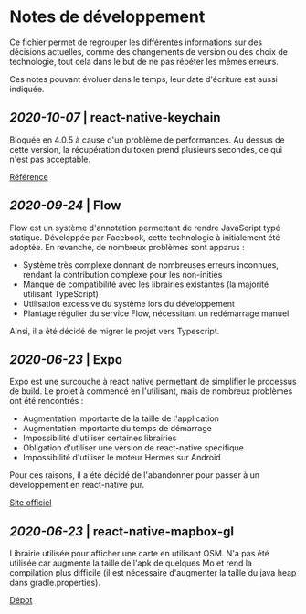 # Notes de développement

Ce fichier permet de regrouper les différentes informations sur des décisions actuelles, comme des changements de version ou des choix de technologie, tout cela dans le but de ne pas répéter les mêmes erreurs.

Ces notes pouvant évoluer dans le temps, leur date d'écriture est aussi indiquée.

## _2020-10-07_ | react-native-keychain

Bloquée en 4.0.5 à cause d'un problème de performances. Au dessus de cette version, la récupération du token prend plusieurs secondes, ce qui n'est pas acceptable.

[Référence](https://github.com/oblador/react-native-keychain/issues/337)

## _2020-09-24_ | Flow

Flow est un système d'annotation permettant de rendre JavaScript typé statique. Développée par Facebook, cette technologie à initialement été adoptée. En revanche, de nombreux problèmes sont apparus :
* Système très complexe donnant de nombreuses erreurs inconnues, rendant la contribution complexe pour les non-initiés
* Manque de compatibilité avec les librairies existantes (la majorité utilisant TypeScript)
* Utilisation excessive du système lors du développement
* Plantage régulier du service Flow, nécessitant un redémarrage manuel

Ainsi, il a été décidé de migrer le projet vers Typescript.

## _2020-06-23_ | Expo

Expo est une surcouche à react native permettant de simplifier le processus de build. Le projet à commencé en l'utilisant, mais de nombreux problèmes ont été rencontrés :
* Augmentation importante de la taille de l'application
* Augmentation importante du temps de démarrage
* Impossibilité d'utiliser certaines librairies
* Obligation d'utiliser une version de react-native spécifique
* Impossibilité d'utiliser le moteur Hermes sur Android

Pour ces raisons, il a été décidé de l'abandonner pour passer à un développement en react-native pur. 

[Site officiel](https://docs.expo.io/)

## _2020-06-23_ | react-native-mapbox-gl

Librairie utilisée pour afficher une carte en utilisant OSM. N'a pas été utilisée car augmente la taille de l'apk de quelques Mo et rend la compilation plus difficile (il est nécessaire d'augmenter la taille du java heap dans gradle.properties).

[Dépot](https://github.com/react-native-mapbox-gl/maps)
